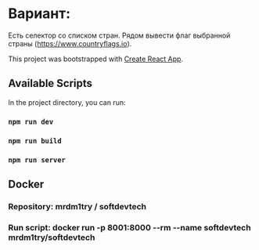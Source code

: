 # Вариант:
Есть селектор со списком стран. Рядом вывести флаг выбранной страны (https://www.countryflags.io).

This project was bootstrapped with [Create React App](https://github.com/facebook/create-react-app).

## Available Scripts

In the project directory, you can run:

### `npm run dev`
### `npm run build`
### `npm run server`

## Docker
### Repository: mrdm1try / softdevtech
### Run script: docker run -p 8001:8000 --rm --name softdevtech mrdm1try/softdevtech

